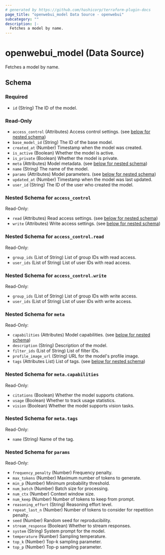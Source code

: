 ```yaml
---
# generated by https://github.com/hashicorp/terraform-plugin-docs
page_title: "openwebui_model Data Source - openwebui"
subcategory: ""
description: |-
  Fetches a model by name.
---
```


# openwebui_model (Data Source)

Fetches a model by name.



<!-- schema generated by tfplugindocs -->
## Schema

### Required

- `id` (String) The ID of the model.

### Read-Only

- `access_control` (Attributes) Access control settings. (see [below for nested schema](#nestedatt--access_control))
- `base_model_id` (String) The ID of the base model.
- `created_at` (Number) Timestamp when the model was created.
- `is_active` (Boolean) Whether the model is active.
- `is_private` (Boolean) Whether the model is private.
- `meta` (Attributes) Model metadata. (see [below for nested schema](#nestedatt--meta))
- `name` (String) The name of the model.
- `params` (Attributes) Model parameters. (see [below for nested schema](#nestedatt--params))
- `updated_at` (Number) Timestamp when the model was last updated.
- `user_id` (String) The ID of the user who created the model.

<a id="nestedatt--access_control"></a>
### Nested Schema for `access_control`

Read-Only:

- `read` (Attributes) Read access settings. (see [below for nested schema](#nestedatt--access_control--read))
- `write` (Attributes) Write access settings. (see [below for nested schema](#nestedatt--access_control--write))

<a id="nestedatt--access_control--read"></a>
### Nested Schema for `access_control.read`

Read-Only:

- `group_ids` (List of String) List of group IDs with read access.
- `user_ids` (List of String) List of user IDs with read access.


<a id="nestedatt--access_control--write"></a>
### Nested Schema for `access_control.write`

Read-Only:

- `group_ids` (List of String) List of group IDs with write access.
- `user_ids` (List of String) List of user IDs with write access.



<a id="nestedatt--meta"></a>
### Nested Schema for `meta`

Read-Only:

- `capabilities` (Attributes) Model capabilities. (see [below for nested schema](#nestedatt--meta--capabilities))
- `description` (String) Description of the model.
- `filter_ids` (List of String) List of filter IDs.
- `profile_image_url` (String) URL for the model's profile image.
- `tags` (Attributes List) List of tags. (see [below for nested schema](#nestedatt--meta--tags))

<a id="nestedatt--meta--capabilities"></a>
### Nested Schema for `meta.capabilities`

Read-Only:

- `citations` (Boolean) Whether the model supports citations.
- `usage` (Boolean) Whether to track usage statistics.
- `vision` (Boolean) Whether the model supports vision tasks.


<a id="nestedatt--meta--tags"></a>
### Nested Schema for `meta.tags`

Read-Only:

- `name` (String) Name of the tag.



<a id="nestedatt--params"></a>
### Nested Schema for `params`

Read-Only:

- `frequency_penalty` (Number) Frequency penalty.
- `max_tokens` (Number) Maximum number of tokens to generate.
- `min_p` (Number) Minimum probability threshold.
- `num_batch` (Number) Batch size for processing.
- `num_ctx` (Number) Context window size.
- `num_keep` (Number) Number of tokens to keep from prompt.
- `reasoning_effort` (String) Reasoning effort level.
- `repeat_last_n` (Number) Number of tokens to consider for repetition penalty.
- `seed` (Number) Random seed for reproducibility.
- `stream_response` (Boolean) Whether to stream responses.
- `system` (String) System prompt for the model.
- `temperature` (Number) Sampling temperature.
- `top_k` (Number) Top-k sampling parameter.
- `top_p` (Number) Top-p sampling parameter.
